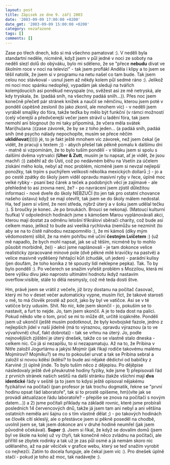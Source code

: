```yaml
---
layout: post
title: Zápisek ze dne 9. září 2003
date: '2003-09-09 17:00:00 +0200'
date_gmt: '2003-09-09 15:00:00 +0200'
category: nezařazené
tags: []
comments: []
---
```

<p>Zase po třech dnech, kdo si má všechno pamatovat :). V neděli byla standartní neděle, nicméně,  když jsem v půl jedné v noci ze soboty na neděli slezl dolů do obýváku, bylo mi sděleno, že se "přece <span style="font-weight:bold">nebudu</span>  dívat ve školním roce v noci na televizi" - tak jsem proflákl Anděla i klipy a to jsem se těšil natolik,  že jsem si v programu na netu našel co tam bude. Tak jsem celou noc stávkoval - usnul jsem až někdy  kolem půl sedmé ráno :). Jelikož mi noci moc spánku nedopřejí, vypadám jak sleduji na tvářích kolemjdoucích  asi poněkud nevyspale (no, svěžest asi ze mě netryská, ale kdy tryskala, že. (padáá sníh, na všechny padáá snííh...)).  Přes noc jsem konečně přečetl pár stránek knížek a naučil se němčinu, kterou jsem poté v pondělí úspěšně zeslonil  (to jako zkonil, ale mnohem víc) - v neděli jsem vyráběl smajlíky do fóra, takže teďka by mělo být funkční (v rámci  možností (celý včerejší a předvčerejší večer jsem strávil u ladění fóra, tak jsem nemohl ani blognout (to  mi taky připomíná, že včera měla svátek Mari(hu)ana :)(zase závorek, že by se z toho jeden... (a padáá sníh,  padáá sníh (mé psycho nálady nepochopíte, musím se přece něčím <span style="font-weight:bold">uklidňovat</span>)))))) jé, to je fakt ještě  mnohem víc závorek, než jsem čekal (je vidět, že pracuji s textem ;)) - abych přešel tak pěkně pomalu k dalšímu  dni - matně si vzpomínám, že to bylo tuším pondělí - v těláku jsem si spolu s dalšími dvěma vytrvalci (<span style="font-weight:bold">Uher &  Zutt</span>, musím je tu napsat, ať je vidět, že jsou machři :)) zaběhl až do Ústí, což po nedávném běhu na Vsetín za účelem  získání mého kola, nebyl až moc problém, nicméně jsem si nevzal nejlepší ponožky, tak trpím s puchýřem velikosti  několika mexických dollarů ;) - jo a po cestě zpátky do školy jsem viděl opravdu masivní ryby v řece, úplně moc velké  rybky - psaní bez čárek a teček a podobných věcí je zajímavé - ale přehledné to asi zrovna není, že? -  po navrácení jsem zjistil důležitou informaci - nové dveře do školy NEBZUČÍ (to jen tak pro ostatní chovance našeho  ústavu) když se mají otevřít, tak jsem se do školy málem nedostal. Ha, teď jsem si všiml, že není středa, nýbrž úterý  a v šoku jsem udělal tečku :). S broučky je konec. Je po broukách. Brouci se nekonají. (Matoucí kulturní fsufka)  V odpoledních hodinách jsme s kámošem Marou vyplánovávali akci, kterou mají dostat za odměnu letošní tříkráloví  sběrači charity, což bude asi celkem maso, jelikož to bude asi veeliká rychlovka (nemůžu se nezmínit (to aby se na to  čistě náhodou nezapomnělo :), že mi kámoš (díky mým vědomostem) slíbil, že na mém pohřbu mě učiní <span style="font-weight:bold">čestným Lvíčetem</span> :)  (už mě napadlo, že bych mohl napsat, jak se už těším, nicméně by to mohlo působit morbidně, že)) - akci jsme naplánovali  - je tam dokonce velice realisticky zpracované minové pole (dvě pěkné milé kravičky na pastvě) a velice masivně  vyděšený řehtající kůň (chudák, uň jeden) - parádní kulisy (jen doufám, že toho koníka z té spousty lidí neklepne  pepka). Tak. To by bylo pondělí :). Po večerech se snažím vyřešit problém s Mozzilou, která mi bere výšku divu  jako naprosto ultimátní hodnotu ikdyž nastavím overflow:visible, stále to dělá nesmysly, což mě teda dosti štve.</p>
<p>Hm, právě jsem se vrátil z večeře, již brzy dostanu na počítač časovač, který mi ho v deset večer automaticky  vypne, musím říct, že takové starosti o mě, to má člověk prostě až pocit, jako by byl ve vatičce. Asi se v té  vatičce brzy udusím. Shit. No nic, kde jsem skončil - jo, pokuším se to nastavit, a furt to nejde. Jo, tam jsem  skončil. A je to teda dost na palici. Pokud někdo víte o tom, proč se mi to může dít, určitě icqákněte. Pondělí  jsem už ukončil (ještě musím podotknout, že byly kovbojské fazole, jedno z nejlepších jídel v naší jídelně (má  to výraznou, opravdu výraznou (a to ve vývařovně) chuť, fakt dobrota)) - tak se vrhnu na úterý. Jo, podle  nejnovějších zjištění je úterý dnešek, takže co se vlastně stalo dneska - celkem nic. Co já si nezapíšu, to  si nezapamatuju. Až na to, že Pribina v Nitře založil Jogurtárnu a jakýsi Mojmír (jak říkají rodiče takovému  malému Mojmírovi? Mojmíku?) se mu to pokoušel urvat a tak se Pribina sebral a založil si novou kděsi  (kděsi? to bude asi nějaké dědictví od babičky z Karviné ;)) úplně  jinde. To bylo tuším něco z dějepisu. Po dějěpise následovaly ještě dvě přeukrutné hodiny fyziky, kde jsme  1) přepisovali řád z prvních stránek našich sešitů na další stránku (takže všichni mají <span style="font-weight:bold">dva identické</span> řády  v sešitě (a to jsem to kdysi ještě opisoval nějakému fyzikářovi na počítači (pan profesor je tak trochu dogmatik,  řekne se "první hodinu opsat řád laboratoře", tak si to prostě opíšeme, hm)(víte jak se provádí aktualizace  řádu laboratoře? - přepíše se znova na počítači s novým datem...)) a 2) jsme počítali příklady na základě  rovnic, které jsme probírali posledních 14 červencových dnů, takže já jsem tam ani nebyl a ani většina ostatních  neměla ani šajnu co s tím vlastně dělat ;) - po takových hodinách se člověk cítí skleslý, ale o přestávce jsem  si pěkně poseděl na chodbě, uvolnil jsem se, tak jsem dokonce ani v druhé hodině neumřel (jak jsem původně  očekával). <span style="font-weight:bold">Super :)</span>. Jsem si říkal, že když se dovalím domů (jsem byl ve škole na kole) už vy čtyři, tak konečně  něco zvládnu na počítači, ale přiřítil se zbytek rodinky a tak už je zas půl osmé a já nemám skoro nic udělaného,  až na pár věciček v grafice webu, který se teď snažím vyrobit co nejhezčí. Zatím to docela funguje, ale čekal jsem  víc :). Pro dnešek úplně stačí - pokud je toho až moc, tak nadávejte :).</p>
